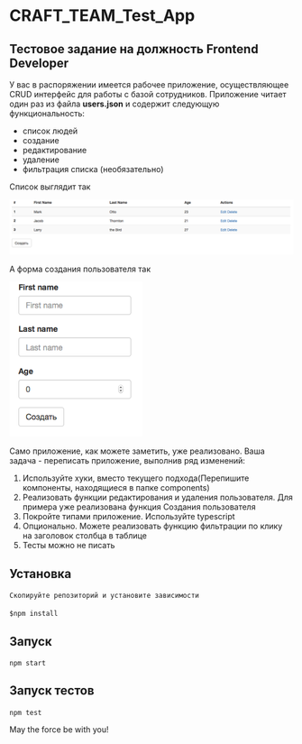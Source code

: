 # CRAFT_TEAM_Test_App
## Тестовое задание на должность Frontend Developer
У вас в распоряжении имеется рабочее приложение, осуществляющее CRUD интерфейс для работы с базой сотрудников.
Приложение читает один раз из файла **users.json** и содержит следующую функциональность:
  - список людей
  - создание
  - редактирование
  - удаление
  - фильтрация списка (необязательно)

Список выглядит так

![List sample](pics/sample_list.png)


А форма создания пользователя так

![Create form sample](pics/create_form.png)

Само приложение, как можете заметить, уже реализовано. Ваша задача - переписать приложение, выполнив ряд изменений:
1. Используйте хуки, вместо текущего подхода(Перепишите компоненты, находящиеся в папке components)
2. Реализовать функции редактирования и удаления пользователя. Для примера уже реализована функция Создания пользователя
3. Покройте типами приложение. Используйте typescript
4. Опционально. Можете реализовать функцию фильтрации по клику на заголовок столбца в таблице
5. Тесты можно не писать

## Установка

```
Скопируйте репозиторий и установите зависимости

$npm install
```

## Запуск

```
npm start
```

## Запуск тестов
```
npm test
```

May the force be with you!